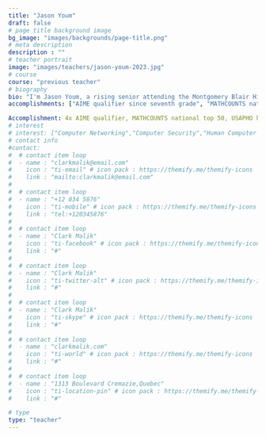 ```yaml
---
title: "Jason Youm"
draft: false
# page title background image
bg_image: "images/backgrounds/page-title.png"
# meta description
description : ""
# teacher portrait
image: "images/teachers/jason-youm-2023.jpg"
# course
course: "previous teacher"
# biography
bio: "I'm Jason Youm, a rising senior attending the Montgomery Blair High School math and science magnet program. Taught prealgebra in 2021, number theory in 2022, competition math in 2023, and 'Probability and Fun' seminar in 2024."
accomplishments: ["AIME qualifier since seventh grade", "MATHCOUNTS national top 50"]

Accomplishment: 4x AIME qualifier, MATHCOUNTS national top 50, USAPHO honorable mention semi-finalist."
# interest
# interest: ["Computer Networking","Computer Security","Human Computer Interfacing"]
# contact info
#contact:
#  # contact item loop
#  - name : "clarkmalik@email.com"
#    icon : "ti-email" # icon pack : https://themify.me/themify-icons
#    link : "mailto:clarkmalik@email.com"
#
#  # contact item loop
#  - name : "+12 034 5876"
#    icon : "ti-mobile" # icon pack : https://themify.me/themify-icons
#    link : "tel:+120345876"
#
#  # contact item loop
#  - name : "Clark Malik"
#    icon : "ti-facebook" # icon pack : https://themify.me/themify-icons
#    link : "#"
#
#  # contact item loop
#  - name : "Clark Malik"
#    icon : "ti-twitter-alt" # icon pack : https://themify.me/themify-icons
#    link : "#"
#
#  # contact item loop
#  - name : "Clark Malik"
#    icon : "ti-skype" # icon pack : https://themify.me/themify-icons
#    link : "#"
#
#  # contact item loop
#  - name : "clarkmalik.com"
#    icon : "ti-world" # icon pack : https://themify.me/themify-icons
#    link : "#"
#
#  # contact item loop
#  - name : "1313 Boulevard Cremazie,Quebec"
#    icon : "ti-location-pin" # icon pack : https://themify.me/themify-icons
#    link : "#"

# type
type: "teacher"
---
```




